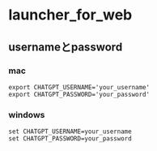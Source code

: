 # launcher_for_web
## usernameとpassword
### mac

    export CHATGPT_USERNAME='your_username'
    export CHATGPT_PASSWORD='your_password'

### windows

    set CHATGPT_USERNAME=your_username
    set CHATGPT_PASSWORD=your_password
